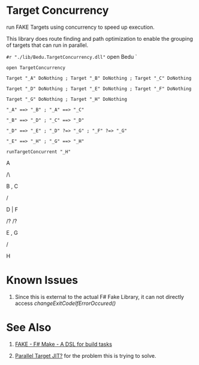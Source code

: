
# Target Concurrency

run FAKE Targets using concurrency to speed up execution.

This library does route finding and path optimization to enable the grouping of targets that can run in parallel.

`
#r "./lib/Bedu.TargetConcurrency.dll"
`
open Bedu
`

`
open TargetConcurrency
`

`
Target "_A" DoNothing ; Target "_B" DoNothing ; Target "_C" DoNothing
`

`
Target "_D" DoNothing ; Target "_E" DoNothing ; Target "_F" DoNothing
`

`
Target "_G" DoNothing ; Target "_H" DoNothing
`

`
"_A" ==> "_B" ; "_A" ==> "_C"
`

`
"_B" ==> "_D" ; "_C" ==> "_D"
`

`
"_D" ==> "_E" ; "_D" ?=> "_G" ; "_F" ?=> "_G"
`

`
"_E" ==> "_H" ; "_G" ==> "_H"
`

`
runTargetConcurrent "_H"
`

A

/\

B , C

\/

D | F

/\? /?

E , G

\/

H

# Known Issues
1) Since this is external to the actual F# Fake Library, it can not directly access *changeExitCodeIfErrorOccured()*

# See Also
1) [FAKE - F# Make - A DSL for build tasks](http://fsharp.github.io/FAKE/)

2) [Parallel Target JIT?](https://github.com/fsharp/FAKE/issues/1395) for the problem this is trying to solve.
